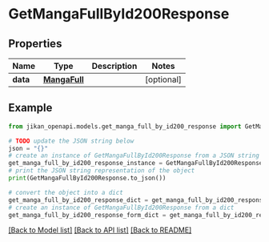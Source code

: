 # GetMangaFullById200Response


## Properties

Name | Type | Description | Notes
------------ | ------------- | ------------- | -------------
**data** | [**MangaFull**](MangaFull.md) |  | [optional] 

## Example

```python
from jikan_openapi.models.get_manga_full_by_id200_response import GetMangaFullById200Response

# TODO update the JSON string below
json = "{}"
# create an instance of GetMangaFullById200Response from a JSON string
get_manga_full_by_id200_response_instance = GetMangaFullById200Response.from_json(json)
# print the JSON string representation of the object
print(GetMangaFullById200Response.to_json())

# convert the object into a dict
get_manga_full_by_id200_response_dict = get_manga_full_by_id200_response_instance.to_dict()
# create an instance of GetMangaFullById200Response from a dict
get_manga_full_by_id200_response_form_dict = get_manga_full_by_id200_response.from_dict(get_manga_full_by_id200_response_dict)
```
[[Back to Model list]](../README.md#documentation-for-models) [[Back to API list]](../README.md#documentation-for-api-endpoints) [[Back to README]](../README.md)



